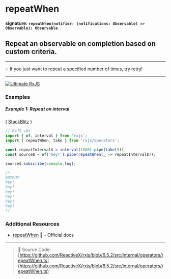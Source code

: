 # repeatWhen

#### signature: `repeatWhen(notifier: (notifications: Observable) => Observable): Observable`

## Repeat an observable on completion based on custom criteria.

---

💡 If you just want to repeat a specified number of times, try [retry](retry.md)!

---


[![Ultimate RxJS](https://drive.google.com/uc?export=view&id=1htrban3k3Z8CxiKwEV6bdmxW5Wu8xdWX "Ultimate RxJS")](https://ultimatecourses.com/courses/rxjs?ref=4)

### Examples

##### Example 1: Repeat on interval

(
[StackBlitz](https://stackblitz.com/edit/rxjs-repeatwhen?file=index.ts&devtoolsheight=100)
)

```js
// RxJS v6+
import { of, interval } from 'rxjs'; 
import { repeatWhen, take } from 'rxjs/operators';

const repeatInterval$ = interval(1000).pipe(take(5));
const source$ = of('hey!').pipe(repeatWhen(_ => repeatInterval$));

source$.subscribe(console.log);

/*
OUTPUT:
hey!
hey!
hey!
hey!
hey!
hey!
*/
```

### Additional Resources

- [repeatWhen](https://rxjs.dev/api/operators/repeatWhen)
  📰 - Official docs

---

> 📁 Source Code:
> [https://github.com/ReactiveX/rxjs/blob/6.5.2/src/internal/operators/repeatWhen.ts](https://github.com/ReactiveX/rxjs/blob/6.5.2/src/internal/operators/repeatWhen.ts)
